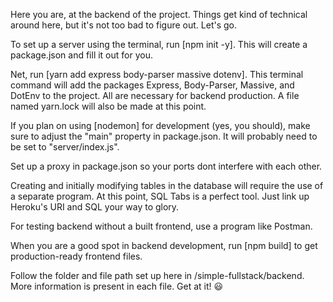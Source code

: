 Here you are, at the backend of the project. Things get kind of technical around here, but it's not too bad to figure out. Let's go.

To set up a server using the terminal, run [npm init -y]. This will create a package.json and fill it out for you.

Net, run [yarn add express body-parser massive dotenv]. This terminal command will add the packages Express, Body-Parser, Massive, and DotEnv to the project. All are necessary for backend production. A file named yarn.lock will also be made at this point.

If you plan on using [nodemon] for development (yes, you should), make sure to adjust the "main" property in package.json. It will probably need to be set to "server/index.js".

Set up a proxy in package.json so your ports dont interfere with each other.

Creating and initially modifying tables in the database will require the use of a separate program. At this point, SQL Tabs is a perfect tool. Just link up Heroku's URI and SQL your way to glory.

For testing backend without a built frontend, use a program like Postman.

When you are a good spot in backend development, run [npm build] to get production-ready frontend files.

Follow the folder and file path set up here in /simple-fullstack/backend. More information is present in each file. Get at it! 😃